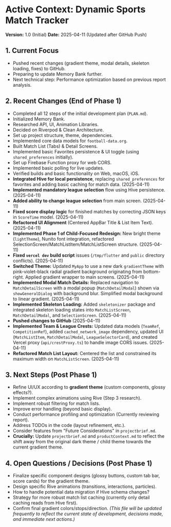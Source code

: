 # Active Context: Dynamic Sports Match Tracker

**Version:** 1.0 (Initial)
**Date:** 2025-04-11 (Updated after GitHub Push)

## 1. Current Focus
*   Pushed recent changes (gradient theme, modal details, skeleton loading, fixes) to GitHub.
*   Preparing to update Memory Bank further.
*   Next technical step: Performance optimization based on previous report analysis.

## 2. Recent Changes (End of Phase 1)
*   Completed all 12 steps of the initial development plan (`PLAN.md`).
*   Initialized Memory Bank.
*   Researched API, UI, Animation Libraries.
*   Decided on Riverpod & Clean Architecture.
*   Set up project structure, theme, dependencies.
*   Implemented core data models for `football-data.org`.
*   Built Match List (Tabs) & Detail Screens.
*   Implemented basic Favorites persistence & UI toggle (using `shared_preferences` initially).
*   Set up Firebase Function proxy for web CORS.
*   Implemented basic polling for live updates.
*   Verified builds and basic functionality on Web, macOS, iOS.
*   **Integrated Hive for local persistence**, replacing `shared_preferences` for favorites and adding basic caching for match data. (2025-04-11)
*   **Implemented mandatory league selection** flow using Hive persistence. (2025-04-11)
*   **Added ability to change league selection** from main screen. (2025-04-11)
*   **Fixed score display logic** for finished matches by correcting JSON keys in `ScoreTime` model. (2025-04-11)
*   **Refactored UI Alignment** (Centered AppBar Title & List Item Text). (2025-04-11)
*   **Implemented Phase 1 of Child-Focused Redesign:** New bright theme (`lightTheme`), Nunito font integration, refactored SelectionScreen/MatchListItem/MatchListScreen structure. (2025-04-11)
*   **Fixed `vercel dev` build script** issues (`/tmp/flutter` and `public` directory conflicts). (2025-04-11)
*   **Switched Theme:** Updated `MyApp` to use a new dark `gradientTheme` with pink-violet-black radial gradient background originating from bottom-right. Applied gradient wrapper to main screens. (2025-04-11)
*   **Implemented Modal Match Details:** Replaced navigation to `MatchDetailScreen` with a modal popup (`MatchDetailModal`) shown via `showGeneralDialog` with background blur. Simplified modal background to linear gradient. (2025-04-11)
*   **Implemented Skeleton Loading:** Added `skeletonizer` package and integrated skeleton loading states into `MatchListScreen`, `MatchDetailModal`, and `SelectionScreen`. (2025-04-11)
*   **Pushed changes to GitHub** (2025-04-11)
*   **Implemented Team & League Crests:** Updated data models (`TeamRef`, `CompetitionRef`), added `cached_network_image` dependency, updated UI (`MatchListItem`, `MatchDetailModal`, `LeagueSelectorCard`), and created Vercel proxy (`api/crestProxy.ts`) to handle image CORS issues. (2025-04-11)
*   **Refactored Match List Layout:** Centered the list and constrained its maximum width on `MatchListScreen`. (2025-04-11)

## 3. Next Steps (Post Phase 1)
*   Refine UI/UX according to **gradient theme** (custom components, glossy effects?).
*   Implement complex animations using Rive (Step 3 research).
*   Implement robust filtering for match lists.
*   Improve error handling (beyond basic display).
*   Conduct performance profiling and optimization (Currently reviewing report).
*   Address TODOs in the code (layout refinement, etc.).
*   Consider features from "Future Considerations" in `projectbrief.md`.
*   **Crucially:** Update `projectbrief.md` and `productContext.md` to reflect the shift away from the original dark theme / child theme towards the current gradient theme.

## 4. Open Questions / Decisions (Post Phase 1)
*   Finalize specific component designs (glossy buttons, custom tab bar, score cards) for the gradient theme.
*   Design specific Rive animations (transitions, interactions, particles).
*   How to handle potential data migration if Hive schema changes?
*   Strategy for more robust match list caching (currently only detail caching reads from Hive first).
*   Confirm final gradient colors/stops/direction.
*(This file will be updated frequently to reflect the current state of development, decisions made, and immediate next actions.)*
